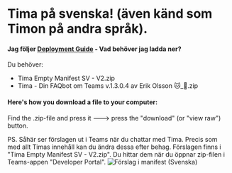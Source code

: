# Tima på svenska! (även känd som Timon på andra språk). 

#### Jag följer [Deployment Guide](https://github.com/Erithano/Timon-Your-FAQ-bot-for-Microsoft-Teams/wiki/Deployment-Guide) - Vad behöver jag ladda ner?

Du behöver:

- Tima Empty Manifest SV - V2.zip
- Tima - Din FAQbot om Teams v.1.3.0.4 av Erik Olsson 🐱_👤.zip

#### Here's how you download a file to your computer:

Find the .zip-file and press it 🡒 press the "download" (or "view raw") button.




PS. Såhär ser förslagen ut i Teams när du chattar med Tima. Precis som med allt Timas innehåll kan du ändra dessa efter behag.
Förslagen finns i "Tima Empty Manifest SV - V2.zip". Du hittar dem när du öppnar zip-filen i Teams-appen "Developer Portal".
![Förslag i manifest (Svenska)](https://user-images.githubusercontent.com/65014935/199282993-4aa00fe5-2b17-4982-b95a-dee33ce57f46.png)
